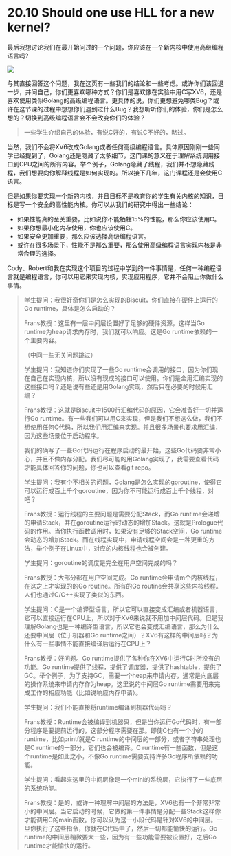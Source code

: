 # 20.10 Should one use HLL for a new kernel?

最后我想讨论我们在最开始问过的一个问题，你应该在一个新内核中使用高级编程语言吗?

![](<../.gitbook/assets/image (36).png>)

与其直接回答这个问题，我在这页有一些我们的结论和一些考虑。或许你们该回退一步，并问自己，你们更喜欢哪种方式？你们是喜欢像在实验中用C写XV6，还是喜欢使用类似Golang的高级编程语言。更具体的说，你们更想避免哪类Bug？或许在这节课的过程中想想你们遇到过什么Bug？我想听听你们的体验，你们是怎么想的？切换到高级编程语言会不会改变你们的体验？

> 一些学生介绍自己的体验，有说C好的，有说C不好的，略过。

当然，我们不会将XV6改成Golang或者任何高级编程语言。具体原因刚刚一些同学已经提到了，Golang还是隐藏了太多细节，这门课的意义在于理解系统调用接口到CPU之间的所有内容。举个例子，Golang隐藏了线程，我们并不想隐藏线程，我们想要向你解释线程是如何实现的。所以接下几年，这门课程还是会使用C语言。

但是如果你要实现一个新的内核，并且目标不是教育你的学生有关内核的知识，目标是写一个安全的高性能内核。你可以从我们的研究中得出一些结论：

* 如果性能真的至关重要，比如说你不能牺牲15%的性能，那么你应该使用C。
* 如果你想最小化内存使用，你也应该使用C。
* 如果安全更加重要，那么应该选择高级编程语言。
* 或许在很多场景下，性能不是那么重要，那么使用高级编程语言实现内核是非常合理的选择。

Cody、Robert和我在实现这个项目的过程中学到的一件事情是，任何一种编程语言就是编程语言，你可以用它来实现内核，实现应用程序，它并不会阻止你做什么事情。

> 学生提问：我很好奇你们是怎么实现的Biscuit，你们直接在硬件上运行的Go runtime，具体是怎么启动的？
>
> Frans教授：这里有一层中间层设置好了足够的硬件资源，这样当Go runtime为heap请求内存时，我们就可以响应。这是Go runtime依赖的一个主要内容。
>
> （中间一些无关问题跳过）
>
> 学生提问：我知道你们实现了一些Go runtime会调用的接口，因为你们现在自己在实现内核，所以没有现成的接口可以使用。你们是全用汇编实现的这些接口吗？还是说有些还是用Golang实现，然后只在必要的时候用汇编？
>
> Frans教授：这就是Biscuit中1500行汇编代码的原因，它会准备好一切并运行Go runtime。有一些我们可以用C来实现，但是我们不想这么做，我们不想使用任何C代码，所以我们用汇编来实现。并且很多场景也要求用汇编，因为这些场景位于启动程序。
>
> 我们的确写了一些Go代码运行在程序启动的最开始，这些Go代码要非常小心，并且不做内存分配。我们尽可能的用Golang实现了，我需要查看代码才能具体回答你的问题，你也可以查看git repo。
>
> 学生提问：我有个不相关的问题，Golang是怎么实现的goroutine，使得它可以运行成百上千个goroutine，因为你不可能运行成百上千个线程，对吧？
>
> Frans教授：运行线程的主要问题是需要分配Stack，而Go runtime会递增的申请Stack，并在goroutine运行时动态的增加Stack。这就是Prologue代码的作用。当你执行函数调用时，如果没有足够的Stack空间，Go runtime会动态的增加Stack。而在线程实现中，申请线程空间会是一种更重的方法，举个例子在Linux中，对应的内核线程也会被创建。
>
> 学生提问：goroutine的调度是完全在用户空间完成的吗？
>
> Frans教授：大部分都在用户空间完成。Go runtime会申请m个内核线程，在这之上才实现的的Go routine。所有的Go routine会共享这些内核线程。人们也通过C/C++实现了类似的东西。
>
> 学生提问：C是一个编译型语言，所以它可以直接变成汇编或者机器语言，它可以直接运行在CPU上，所以对于XV6来说就不用加中间层代码。但是我理解Golang也是一种编译型语言，所以它也会变成汇编语言，那么为什么还要中间层（位于机器和Go runtime之间）？XV6有这样的中间层吗？为什么有一些事情不能直接编译后运行在CPU上？
>
> Frans教授：好问题。Go runtime提供了各种你在XV6中运行C时所没有的功能。Go runtime提供了线程，提供了调度器，提供了hashtable，提供了GC。举个例子，为了支持GC，需要一个heap来申请内存，通常是向底层的操作系统来申请内存作为heap。这里说的中间层Go runtime需要用来完成工作的相应功能（比如说响应内存申请）。
>
> 学生提问：我们不能直接将runtime编译到机器代码吗？
>
> Frans教授：Runtime会被编译到机器码，但是当你运行Go代码时，有一部分程序是要提前运行的，这部分程序需要在那。即使C也有一个小的runtime，比如printf就是C runtime的中间层的一部分，或者字符串处理也是C runtime的一部分，它们也会被编译。C runtime有一些函数，但是这个runtime是如此之小，不像Go runtime需要支持许多Go程序所依赖的功能。
>
> 学生提问：看起来这里的中间层像是一个mini的系统层，它执行了一些底层的系统功能。
>
> Frans教授：是的，或许一种理解中间层的方法是，XV6也有一个非常非常小的中间层。当它启动的时候，它做的第一件事情是分配一些Stack这样你才能调用C的main函数。你可以认为这一小段代码是针对XV6的中间层。一旦你执行了这些指令，你就在C代码中了，然后一切都能愉快的运行。Go runtime的中间层稍微要大一些，因为有一些功能需要被设置好，之后Go runtime才能愉快的运行。
